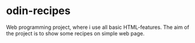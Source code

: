 # odin-recipes

Web programming project, where i use all basic HTML-features. The aim of the project is to show some recipes on simple web page.
